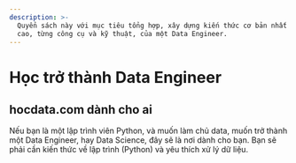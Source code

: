 ```yaml
---
description: >-
  Quyển sách này với mục tiêu tổng hợp, xây dựng kiến thức cơ bản nhất đến nâng
  cao, từng công cụ và kỹ thuật, của một Data Engineer.
---
```


# Học trở thành Data Engineer

## hocdata.com dành cho ai

Nếu bạn là một lập trình viên Python, và muốn làm chủ data, muốn trở thành một Data Engineer, hay Data Science, đây sẽ là nơi dành cho bạn. Bạn sẽ phải cần kiến thức về lập trình \(Python\) và yêu thích xử lý dữ liệu.

